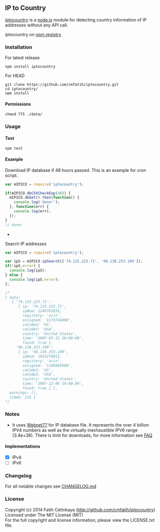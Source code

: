 ## IP to Country

[iptocountry](http://github.com/cmfatih/iptocountry) is a [node.js](http://nodejs.org) 
module for detecting country information of IP addresses without any API call.

iptocountry on [npm registry](http://npmjs.org/package/iptocountry)  

### Installation

For latest release
```
npm install iptocountry
```

For HEAD
```
git clone https://github.com/cmfatih/iptocountry.git
cd iptocountry/
npm install
```

#### Permissions

```
chmod 775 ./data/
```

### Usage

#### Test
```
npm test
```

#### Example

Download IP database if 48 hours passed. This is an example for cron script.
```javascript
var mIP2CO = require('iptocountry');

if(mIP2CO.dbCSVCheckExp(48)) {
  mIP2CO.dbGet().then(function() {
    console.log('done!');
  }, function(err) {
    console.log(err);
  });
}
// done!
```

-

Search IP addresses
```javascript
var mIP2CO = require('iptocountry');

var ipS = mIP2CO.ipSearch(['74.125.225.71', '98.138.253.109']);
if(!ipS.error) {
  console.log(ipS);
} else {
  console.log(ipS.error);
};

/*
{ data:
   { '74.125.225.71':
      { ip: '74.125.225.71',
        ipNum: 1249763655,
        registery: 'arin',
        assigned: '1173744000',
        coCode2: 'US',
        coCode3: 'USA',
        country: 'United States',
        time: '2007-03-12 20:00:00',
        found: true },
     '98.138.253.109':
      { ip: '98.138.253.109',
        ipNum: 1653276013,
        registery: 'arin',
        assigned: '1196985600',
        coCode2: 'US',
        coCode3: 'USA',
        country: 'United States',
        time: '2007-12-06 19:00:00',
        found: true } },
  warnings: [],
  timeE: 115 }
*/
```

### Notes

* It uses [Webnet77](http://software77.net/geo-ip/) for IP database file. It represents 
the over 4 billion IPV4 numbers as well as the virtually inexhaustible IPV6 range (3.4e+38).
There is limit for downloads, for more information see [FAQ](http://software77.net/faq.html)

#### Implementations

* [x] IPv4
* [ ] IPv6

### Changelog

For all notable changes see [CHANGELOG.md](https://github.com/cmfatih/iptocountry/blob/master/CHANGELOG.md)

### License

Copyright (c) 2014 Fatih Cetinkaya (http://github.com/cmfatih/iptocountry)  
Licensed under The MIT License (MIT)  
For the full copyright and license information, please view the LICENSE.txt file.